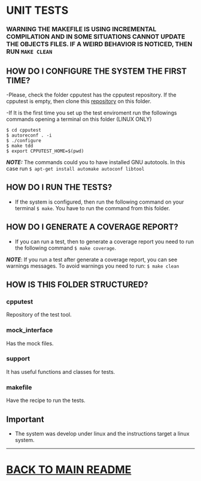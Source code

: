 # UNIT TESTS

### WARNING THE MAKEFILE IS USING INCREMENTAL COMPILATION AND IN SOME SITUATIONS CANNOT UPDATE THE OBJECTS FILES. IF A WEIRD BEHAVIOR IS NOTICED, THEN RUN `MAKE CLEAN`
## HOW DO I CONFIGURE THE SYSTEM THE FIRST TIME?

-Please, check the folder cpputest has the cpputest repository. If the cpputest is empty, then clone this [repository](https://github.com/aralce/cpputest) on this folder.  
  
-If It is the first time you set up the test enviroment run the followings commands opening a terminal on this folder (LINUX ONLY)  
```
$ cd cpputest  
$ autoreconf . -i  
$ ./configure  
$ make tdd  
$ export CPPUTEST_HOME=$(pwd)  
```
***NOTE:*** The commands could you to have installed GNU autotools. In this case run `$ apt-get install automake autoconf libtool`

## HOW DO I RUN THE TESTS?
- If the system is configured, then run the following command on your terminal `$ make`. You have to run the command from this folder.

## HOW DO I GENERATE A COVERAGE REPORT?
- If you can run a test, then to generate a coverage report you need to run the following command `$ make coverage`.  
  
***NOTE***: If you run a test after generate a coverage report, you can see warnings messages. To avoid warnings you need to run: `$ make clean`

## HOW IS THIS FOLDER STRUCTURED?

### cpputest  
Repository of the test tool.
  
### mock_interface  
Has the mock files.
  
### support  
It has useful functions and classes for tests.
   
### makefile  
Have the recipe to run the tests.

## Important
- The system was develop under linux and the instructions target a linux system.

-----------------------------------------------------------------------------------------
# [BACK TO MAIN README](https://github.com/DroneBois/SmartBattery/blob/develop/README.md)
